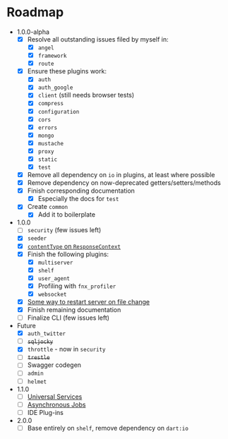 # Roadmap

* 1.0.0-alpha
  * [x] Resolve all outstanding issues filed by myself in:
    * [x] `angel`
    * [x] `framework`
    * [x] `route`
  * [x] Ensure these plugins work:
    * [x] `auth`
    * [x] `auth_google`
    * [x] `client` (still needs browser tests)
    * [x] `compress`
    * [x] `configuration`
    * [x] `cors`
    * [x] `errors`
    * [x] `mongo`
    * [x] `mustache`
    * [x] `proxy`
    * [x] `static`
    * [x] `test`
  * [x] Remove all dependency on `io` in plugins, at least where possible
  * [x] Remove dependency on now-deprecated getters/setters/methods
  * [x] Finish corresponding documentation
    * [x] Especially the docs for `test`
  * [x] Create `common`
    * [x] Add it to boilerplate

* 1.0.0
  * [ ] `security` (few issues left)
  * [x] `seeder`
  * [x] [`contentType` on `ResponseContext`](https://github.com/angel-dart/framework/issues/31)
  * [x] Finish the following plugins:
    * [x] `multiserver`
    * [x] `shelf`
    * [x] `user_agent`
    * [x] Profiling with `fnx_profiler`
    * [x] `websocket`
  * [x] [Some way to restart server on file change](https://github.com/angel-dart/cli/issues/12)
  * [x] Finish remaining documentation
  * [ ] Finalize CLI (few issues left)
  
* Future
  * [x] `auth_twitter`
  * [ ] ~~`sqljocky`~~
  * [x] `throttle` - now in `security`
  * [ ] ~~`trestle`~~
  * [ ] Swagger codegen
  * [ ] `admin`
  * [ ] `helmet`
  
* 1.1.0
  * [ ] [Universal Services](https://github.com/angel-dart/universal)
  * [ ] [Asynchronous Jobs](https://github.com/angel-dart/task)
  * [ ] IDE Plug-ins
 
* 2.0.0
  * [ ] Base entirely on `shelf`, remove dependency on `dart:io`
